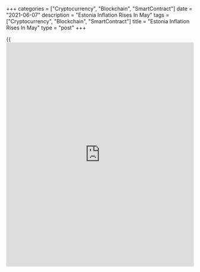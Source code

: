 +++
categories = ["Cryptocurrency", "Blockchain", "SmartContract"]
date = "2021-06-07"
description = "Estonia Inflation Rises In May"
tags = ["Cryptocurrency", "Blockchain", "SmartContract"]
title = "Estonia Inflation Rises In May"
type = "post"
+++

{{<iframe id="large-banner" src="https://www.bounty.group/#slide=8.0" width="100%" height="600" scrolling="no" style="border: 0px solid rgb(216, 221, 230); border-radius: 3px;">}}

Estonia's consumer prices increased in May, data from Statistics Estonia
showed on Monday.

The consumer price index grew 3.6 percent year-on-year in May, following
a 1.9 percent rise in April.

The latest inflation was mainly due to higher prices of motor fuels.
Diesel fuel prices and petrol prices rose by 20.2 percent, each.

"Here, it is important to note that the lowering of several excise
duties in May last year no longer had an impact on the year-on-year
comparison," Viktoria Trasanov, leading analyst at Statistics Estonia,
said.

On a monthly basis, consumer prices gained 0.9 percent in May, following
a 0.4 percent rise in the previous month.

For comments and feedback [contact](https://www.playgroundfx.com/contact/): editorial@rtt[news](https://www.letsplayfx.com/blog/forex-news-website/).com

[Economic News][1]

 **What parts of the world are seeing the best (and worst) economic
performances lately? Click[here][2] to check out our [Econ Scorecard][2]
and find out! See up-to-the-moment [ranking](https://www.playgroundfx.com/blog/crypto-exchange-ranking/)s for the best and worst
performers in [GDP][3], [unemployment rate][4], [inflation][5] and much
more.**

   1. www.rtt[news](https://www.letsplayfx.com/blog/forex-news-website/).com/Content/EconomicNews.aspx
   2. www.rtt[news](https://www.letsplayfx.com/blog/forex-news-website/).com/economic-scorecard/world-rank/retail-sales/highest-performance.aspx
   3. www.rtt[news](https://www.letsplayfx.com/blog/forex-news-website/).com/economic-scorecard/world-rank/GDP/highest-performance.aspx
   4. www.rtt[news](https://www.letsplayfx.com/blog/forex-news-website/).com/economic-scorecard/world-rank/unemployment-rate/lowest-performance.aspx
   5. www.rtt[news](https://www.letsplayfx.com/blog/forex-news-website/).com/economic-scorecard/world-rank/CPI/highest-performance.aspx